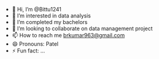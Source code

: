 - 👋 Hi, I’m @Bittu1241
- 👀 I’m interested in data analysis
- 🌱 I’m completed my bachelors
- 💞️ I’m looking to collaborate on data management project
- 📫 How to reach me brkumar963@gmail.com
- 😄 Pronouns: Patel
- ⚡ Fun fact: ...

<!---
Bittu1241/Bittu1241 is a ✨ special ✨ repository because its `README.md` (this file) appears on your GitHub profile.
You can click the Preview link to take a look at your changes.
--->
